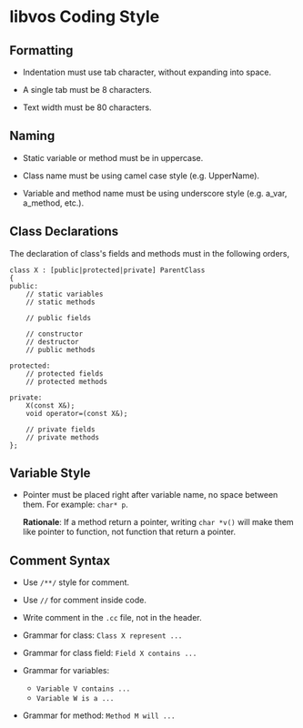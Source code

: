 # libvos Coding Style

## Formatting

* Indentation must use tab character, without expanding into space.

* A single tab must be 8 characters.

* Text width must be 80 characters.


## Naming

* Static variable or method must be in uppercase.

* Class name must be using camel case style (e.g. UpperName).

* Variable and method name must be using underscore style (e.g. a_var, a_method,
  etc.).


## Class Declarations

The declaration of class's fields and methods must in the following orders,

```
class X : [public|protected|private] ParentClass
{
public:
	// static variables
	// static methods

	// public fields

	// constructor
	// destructor
	// public methods

protected:
	// protected fields
	// protected methods

private:
	X(const X&);
	void operator=(const X&);

	// private fields
	// private methods
};
```

## Variable Style

* Pointer must be placed right after variable name, no space between them. For
  example: `char* p`.

  **Rationale**: If a method return a pointer, writing `char *v()` will make
  them like pointer to function, not function that return a pointer.


## Comment Syntax

* Use `/**/` style for comment.

* Use `//` for comment inside code.

* Write comment in the `.cc` file, not in the header.

* Grammar for class: `Class X represent ...`

* Grammar for class field: `Field X contains ...`

* Grammar for variables:
  - `Variable V contains ...`
  - `Variable W is a ...`

* Grammar for method: `Method M will ...`
